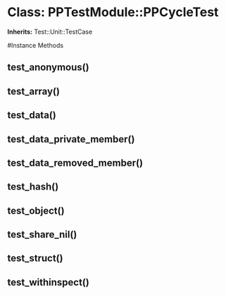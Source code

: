 # Class: PPTestModule::PPCycleTest
**Inherits:** Test::Unit::TestCase
    




#Instance Methods
## test_anonymous() [](#method-i-test_anonymous)

## test_array() [](#method-i-test_array)

## test_data() [](#method-i-test_data)

## test_data_private_member() [](#method-i-test_data_private_member)

## test_data_removed_member() [](#method-i-test_data_removed_member)

## test_hash() [](#method-i-test_hash)

## test_object() [](#method-i-test_object)

## test_share_nil() [](#method-i-test_share_nil)

## test_struct() [](#method-i-test_struct)

## test_withinspect() [](#method-i-test_withinspect)

